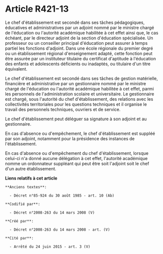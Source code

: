 # Article R421-13

Le chef d'établissement est secondé dans ses tâches pédagogiques, éducatives et administratives par un adjoint nommé par le
ministre chargé de l'éducation ou l'autorité académique habilitée à cet effet ainsi que, le cas échéant, par le directeur
adjoint de la section d'éducation spécialisée. Un professeur ou un conseiller principal d'éducation peut assurer à temps
partiel les fonctions d'adjoint. Dans une école régionale du premier degré ou un établissement régional d'enseignement
adapté, cette fonction peut être assurée par un instituteur titulaire du certificat d'aptitude à l'éducation des enfants et
adolescents déficients ou inadaptés, ou titulaire d'un titre équivalent.

Le chef d'établissement est secondé dans ses tâches de gestion matérielle, financière et administrative par un gestionnaire
nommé par le ministre chargé de l'éducation ou l'autorité académique habilitée à cet effet, parmi les personnels de
l'administration scolaire et universitaire. Le gestionnaire est chargé, sous l'autorité du chef d'établissement, des
relations avec les collectivités territoriales pour les questions techniques et il organise le travail des personnels
techniques, ouvriers et de service.

Le chef d'établissement peut déléguer sa signature à son adjoint et au gestionnaire.

En cas d'absence ou d'empêchement, le chef d'établissement est suppléé par son adjoint, notamment pour la présidence des
instances de l'établissement.

En cas d'absence ou d'empêchement du chef d'établissement, lorsque celui-ci n'a donné aucune délégation à cet effet,
l'autorité académique nomme un ordonnateur suppléant qui peut être soit l'adjoint soit le chef d'un autre établissement.

**Liens relatifs à cet article**

	**Anciens textes**:

	  - Décret n°85-924 du 30 août 1985 - art. 10 (Ab)

	**Codifié par**:

	  - Décret n°2008-263 du 14 mars 2008 (V)

	**Créé par**:

	  - Décret n°2008-263 du 14 mars 2008 - art. (V)

	**Cité par**:

	  - Arrêté du 24 juin 2015 - art. 3 (V)
